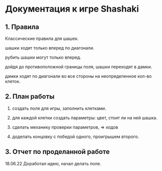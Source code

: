 # Документация к игре Shashaki


## 1. Правила
Классические правила для шашек.  

шашки ходят только вперед по диагонали.  

рубить шашки могут только вперед.  

дойдя до противоположной границы поля, шашки переходят в дамки.  

дамки ходят по диагонали во все стороны на неопределенное кол-во клеток.



## 2. План работы
1. создать поле для игры, заполнить клетками.  

2. для каждой клетки создать параметры: цвет, стоит ли на ней шашка.  

3. сделать механику проверки параметров, => ходов  

4. доделать концовку с победой одного, проигрышем второго.

## 3. Отчет по проделанной работе
18.06.22 Доработал идею, начал делать поле.
